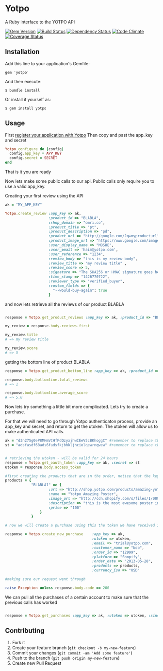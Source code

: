 # Yotpo

A Ruby interface to the YOTPO API

[gem]: http://rubygems.org/gems/yotpo
[travis]: http://travis-ci.org/YotpoLtd/yotpo-ruby
[gemnasium]: https://gemnasium.com/YotpoLtd/yotpo-ruby
[codeclimate]: https://codeclimate.com/github/YotpoLtd/yotpo-ruby
[coveralls]: https://coveralls.io/r/YotpoLtd/yotpo-ruby

[![Gem Version](https://badge.fury.io/rb/yotpo.png)][gem]
[![Build Status](https://secure.travis-ci.org/YotpoLtd/yotpo-ruby.png?branch=master)][travis]
[![Dependency Status](https://gemnasium.com/YotpoLtd/yotpo-ruby.png?travis)][gemnasium]
[![Code Climate](https://codeclimate.com/github/YotpoLtd/yotpo-ruby.png)][codeclimate]
[![Coverage Status](https://coveralls.io/repos/YotpoLtd/yotpo-ruby/badge.png?branch=master)][coveralls]

## Installation

Add this line to your application's Gemfile:

    gem 'yotpo'

And then execute:

    $ bundle install

Or install it yourself as:

    $ gem install yotpo

## Usage

First [register your application with Yotpo][register]
Then copy and past the app_key and secret
```ruby
Yotpo.configure do |config|
  config.app_key = APP_KEY
  config.secret = SECRET
end
```

That is it you are ready

Now lets make some public calls to our api. Public calls only require you to use a valid app_key.

Creating your first review using the API

```ruby
ak = "MY_APP_KEY"

Yotpo.create_review :app_key => ak,
                    :product_id => "BLABLA",
                    :shop_domain => "omri.co",
                    :product_title => "pt",
                    :product_description => "pd",
                    :product_url => "http://google.com/?q=myproducturl",
                    :product_image_url => "https://www.google.com/images/srpr/logo4w.png",
                    :user_display_name => "MOSHE",
                    :user_email => 'haim@yotpo.com',
                    :user_reference => "1234",
                    :review_body => "this is my review body",
                    :review_title => "my review title" ,
                    :review_score => 5,
                    :signature => "The SHA256 or HMAC signature goes here",
                    :time_stamp => "1426770722",
                    :reviewer_type => "verified_buyer",
                    :custom_fields => {
                      "--would-buy-again": true
                    }
```

and now lets retrieve all the reviews of our product BLABLA

```ruby

response = Yotpo.get_product_reviews :app_key => ak, :product_id => "BLABLA"

my_review = response.body.reviews.first

my_review.title
# => my review title

my_review.score
# => 5

```

getting the bottom line of product BLABLA

```ruby
response = Yotpo.get_product_bottom_line :app_key => ak, :product_id => "BLABLA"

response.body.bottomline.total_reviews
# => 1

response.body.bottomline.average_score
# => 5.0
```

Now lets try something a little bit more complicated. Lets try to create a purchase.

For that we will need to go through Yotpo authenticaton process, provide an app_key and secret, and return to get the utoken. The utoken will allow us to make authenticated API calls.

```ruby
ak = "d3n27Sg0eP8MHmVCHfPdQzyxjhwIEeV5cBKhoggC" #remember to replace the APP_KEY with your own.
st = "adsfasdf68ads6fadsfkjbhkljhciolqewrnqwew" #remember to replace the SECRET with your own.


# retrieving the utoken - will be valid for 24 hours
response = Yotpo.get_oauth_token :app_key => ak, :secret => st
utoken = response.body.access_token

#first creating the products that are in the order, notice that the key of the product hash is the product_sku
products = {
            "BLABLA1" => {
                    :url => "http://shop.yotpo.com/products/amazing-yotpo-poster",
                    :name => "Yotpo Amazing Poster",
                    :image_url => "http://cdn.shopify.com/s/files/1/0098/1912/products/qa2_medium.png?41",
                    :description => "this is the most awesome poster in the world!",
                    :price => "100"
                }
            }

# now we will create a purchase using this the token we have received in the previous step

response = Yotpo.create_new_purchase    :app_key => ak,
                                        :utoken => utoken,
                                        :email => "trial@yotpo.com",
                                        :customer_name => "bob",
                                        :order_id => "12999",
                                        :platform => "Shopify",
                                        :order_date => "2013-05-28",
                                        :products => products,
                                        :currency_iso => "USD"

#making sure our request went through

raise Exception unless response.body.code == 200

```

We can pull all the purchases of a certain account to make sure that the previous calls has worked

```ruby

response = Yotpo.get_purchases :app_key => ak, :utoken => utoken, :since_date => "2013-05-26"

```


[register]: https://www.yotpo.com/register

## Contributing

1. Fork it
2. Create your feature branch (`git checkout -b my-new-feature`)
3. Commit your changes (`git commit -am 'Add some feature'`)
4. Push to the branch (`git push origin my-new-feature`)
5. Create new Pull Request
